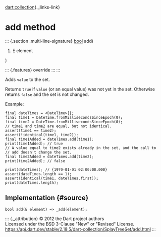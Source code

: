 [dart:collection](../../dart-collection/dart-collection-library){._links-link}

add method
==========

::: {.section .multi-line-signature}
[bool](../../dart-core/bool-class) add(

1.  E element

)

::: {.features}
override
:::
:::

Adds `value` to the set.

Returns `true` if `value` (or an equal value) was not yet in the set.
Otherwise returns `false` and the set is not changed.

Example:

``` {.language-dart data-language="dart"}
final dateTimes = <DateTime>{};
final time1 = DateTime.fromMillisecondsSinceEpoch(0);
final time2 = DateTime.fromMillisecondsSinceEpoch(0);
// time1 and time2 are equal, but not identical.
assert(time1 == time2);
assert(!identical(time1, time2));
final time1Added = dateTimes.add(time1);
print(time1Added); // true
// A value equal to time2 exists already in the set, and the call to
// add doesn't change the set.
final time2Added = dateTimes.add(time2);
print(time2Added); // false

print(dateTimes); // {1970-01-01 02:00:00.000}
assert(dateTimes.length == 1);
assert(identical(time1, dateTimes.first));
print(dateTimes.length);
```

Implementation {#source}
--------------

``` {.language-dart data-language="dart"}
bool add(E element) => _add(element);
```

::: {._attribution}
© 2012 the Dart project authors\
Licensed under the BSD 3-Clause \"New\" or \"Revised\" License.\
<https://api.dart.dev/stable/2.18.5/dart-collection/SplayTreeSet/add.html>
:::
